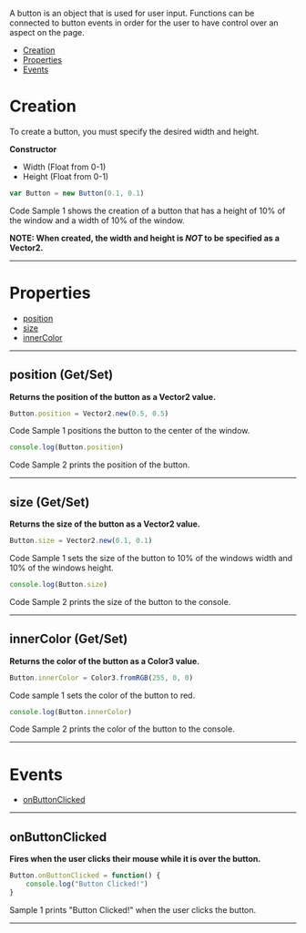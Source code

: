 A button is an object that is used for user input. Functions can be connected to button events in order for the user to have control over an aspect on the page.

 - [Creation](#creation)
 - [Properties](#properties)
 - [Events](#events)

# <a name="creation"></a> Creation
To create a button, you must specify the desired width and height.

**Constructor**
 - Width (Float from 0-1)
 - Height (Float from 0-1)

```javascript
var Button = new Button(0.1, 0.1)
```

Code Sample 1 shows the creation of a button that has a height of 10% of the window and a width of 10% of the window.

**NOTE: When created, the width and height is _NOT_ to be specified as a Vector2.**

***

# <a name="properties"></a> Properties
 - [position](#position)
 - [size](#size)
 - [innerColor](#innerColor)
***
## <a name="position"></a> position (Get/Set)

**Returns the position of the button as a Vector2 value.**

```javascript
Button.position = Vector2.new(0.5, 0.5)
```
Code Sample 1 positions the button to the center of the window.

```javascript
console.log(Button.position)
```
Code Sample 2 prints the position of the button.

***

## <a name="size"></a> size (Get/Set)

**Returns the size of the button as a Vector2 value.**

```javascript
Button.size = Vector2.new(0.1, 0.1)
```
Code Sample 1 sets the size of the button to 10% of the windows width and 10% of the windows height.

```javascript
console.log(Button.size)
```
Code Sample 2 prints the size of the button to the console.

***

## <a name="innerColor"></a> innerColor (Get/Set)
**Returns the color of the button as a Color3 value.**
```javascript
Button.innerColor = Color3.fromRGB(255, 0, 0)
```
Code sample 1 sets the color of the button to red.

```javascript
console.log(Button.innerColor)
```
Code Sample 2 prints the color of the button to the console.

***
# <a name="events"></a> Events
 - [onButtonClicked](#onButtonClicked)
***
## <a name="onButtonClicked"></a> onButtonClicked

**Fires when the user clicks their mouse while it is over the button.**

```javascript
Button.onButtonClicked = function() {
    console.log("Button Clicked!")
}
```
Sample 1 prints "Button Clicked!" when the user clicks the button.
***

